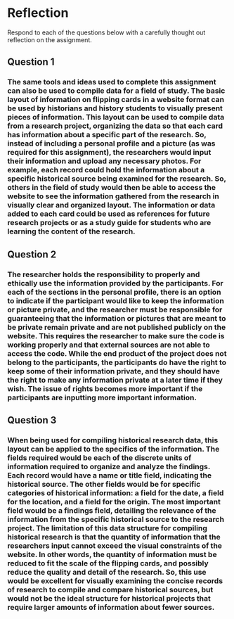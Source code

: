 # Reflection

Respond to each of the questions below with a carefully thought out reflection on the assignment.

## Question 1
### The same tools and ideas used to complete this assignment can also be used to compile data for a field of study. The basic layout of information on flipping cards in a website format can be used by historians and history students to visually present pieces of information. This layout can be used to compile data from a research project, organizing the data so that each card has information about a specific part of the research. So, instead of including a personal profile and a picture (as was required for this assignment), the researchers would input their information and upload any necessary photos. For example, each record could hold the information about a specific historical source being examined for the research. So, others in the field of study would then be able to access the website to see the information gathered from the research in visually clear and organized layout. The information or data added to each card could be used as references for future research projects or as a study guide for students who are learning the content of the research. 

## Question 2
### The researcher holds the responsibility to properly and ethically use the information provided by the participants. For each of the sections in the personal profile, there is an option to indicate if the participant would like to keep the information or picture private, and the researcher must be responsible for guaranteeing that the information or pictures that are meant to be private remain private and are not published publicly on the website. This requires the researcher to make sure the code is working properly and that external sources are not able to access the code. While the end product of the project does not belong to the participants, the participants do have the right to keep some of their information private, and they should have the right to make any information private at a later time if they wish. The issue of rights becomes more important if the participants are inputting more important information. 

## Question 3
### When being used for compiling historical research data, this layout can be applied to the specifics of the information. The fields required would be each of the discrete units of information required to organize and analyze the findings. Each record would have a name or title field, indicating the historical source. The other fields would be for specific categories of historical information: a field for the date, a field for the location, and a field for the origin. The most important field would be a findings field, detailing the relevance of the information from the specific historical source to the research project. The limitation of this data structure for compiling historical research is that the quantity of information that the researchers input cannot exceed the visual constraints of the website. In other words, the quantity of information must be reduced to fit the scale of the flipping cards, and possibly reduce the quality and detail of the research. So, this use would be excellent for visually examining the concise records of research to compile and compare historical sources, but would not be the ideal structure for historical projects that require larger amounts of information about fewer sources.
